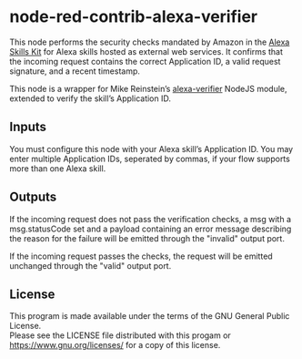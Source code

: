# node-red-contrib-alexa-verifier

This node performs the security checks mandated by Amazon in the 
[Alexa Skills Kit](https://developer.amazon.com/docs/custom-skills/host-a-custom-skill-as-a-web-service.html) for Alexa skills hosted as external web services.  It confirms that 
the incoming request contains the correct Application ID, a valid request signature, 
and a recent timestamp.

This node is a wrapper for Mike Reinstein&rsquo;s 
[alexa-verifier](https://github.com/mreinstein/alexa-verifier) NodeJS 
module, extended to verify the skill&rsquo;s Application ID.

## Inputs

You must configure this node with your Alexa skill&rsquo;s Application ID. You may 
enter multiple Application IDs, seperated by commas, if your flow supports more than one
Alexa skill.

## Outputs

If the incoming request does not pass the verification checks, a msg with a msg.statusCode
set and a payload containing an error message describing the reason for the failure 
will be emitted through the "invalid" output port.

If the incoming request passes the checks, the request will be emitted unchanged
through the "valid" output port.

## License

This program is made available under the terms of the GNU General Public License.  
Please see the LICENSE file distributed with this progam or https://www.gnu.org/licenses/ 
for a copy of this license.
